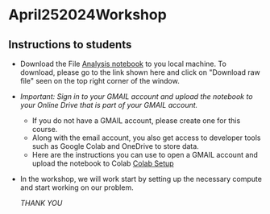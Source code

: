 # April252024Workshop

## Instructions to students
* Download the File [Analysis notebook](./Workshop_PopulationAndGDPTrends.ipynb) to you local machine. To download, please go to the link shown here and click on "Download raw file" seen on the top right corner of the window.
* *Important: Sign in to your GMAIL account and upload the notebook to your Online Drive that is part of your GMAIL account.*
  * If you do not have a GMAIL account, please create one for this course.  
  * Along with the email account, you also get access to developer tools such as Google Colab and OneDrive to store data.
  * Here are the instructions you can use to open a GMAIL account and upload the notebook to Colab [Colab Setup](./gmail_setup.md)
* In the workshop, we will work start by setting up the necessary compute and start working on our problem.

  *THANK YOU*
